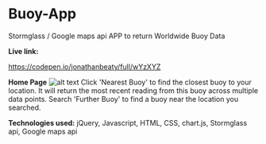 # Buoy-App
Stormglass / Google maps api APP to return Worldwide Buoy Data

<b>Live link:</b>

https://codepen.io/jonathanbeaty/full/wYzXYZ

<b>Home Page</b>
![alt text](https://c2.staticflickr.com/2/1929/45115720382_6b118055b9_b.jpg)
Click 'Nearest Buoy' to find the closest buoy to your location. It will return the most recent reading from this buoy across 
multiple data points. Search 'Further Buoy' to find a buoy near the location you searched. 

<b>Technologies used:</b>
jQuery, Javascript, HTML, CSS, chart.js, Stormglass api, Google maps api
